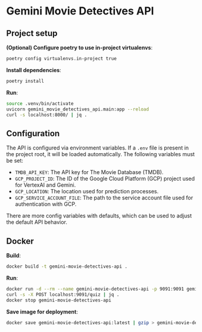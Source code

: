 # Gemini Movie Detectives API

## Project setup

**(Optional) Configure poetry to use in-project virtualenvs**:
```sh
poetry config virtualenvs.in-project true
```

**Install dependencies**:
```sh
poetry install
```

**Run**:
```sh
source .venv/bin/activate
uvicorn gemini_movie_detectives_api.main:app --reload
curl -s localhost:8000/ | jq .
```

## Configuration

The API is configured via environment variables. If a `.env` file is present in the project root, it will be loaded
automatically. The following variables must be set:

* `TMDB_API_KEY`: The API key for The Movie Database (TMDB).
* `GCP_PROJECT_ID`: The ID of the Google Cloud Platform (GCP) project used for VertexAI and Gemini.
* `GCP_LOCATION`: The location used for prediction processes.
* `GCP_SERVICE_ACCOUNT_FILE`: The path to the service account file used for authentication with GCP.

There are more config variables with defaults, which can be used to adjust the default API behavior.

## Docker

**Build**:
```sh
docker build -t gemini-movie-detectives-api .
```

**Run**:
```sh
docker run -d --rm --name gemini-movie-detectives-api -p 9091:9091 gemini-movie-detectives-api
curl -s -X POST localhost:9091/quiz | jq .
docker stop gemini-movie-detectives-api
```

**Save image for deployment**:
```sh
docker save gemini-movie-detectives-api:latest | gzip > gemini-movie-detectives-api_latest.tar.gz
```
